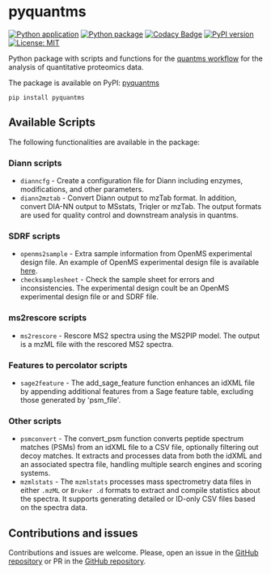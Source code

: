 # pyquantms
[![Python application](https://github.com/bigbio/pyquantms/actions/workflows/python-app.yml/badge.svg)](https://github.com/bigbio/pyquantms/actions/workflows/python-app.yml)
[![Python package](https://github.com/bigbio/pyquantms/actions/workflows/python-package.yml/badge.svg)](https://github.com/bigbio/pyquantms/actions/workflows/python-package.yml)
[![Codacy Badge](https://app.codacy.com/project/badge/Grade/ea6903630b3a4d15b674a16b8ce594a7)](https://app.codacy.com/gh/bigbio/pyquantms/dashboard?utm_source=gh&utm_medium=referral&utm_content=&utm_campaign=Badge_grade)
[![PyPI version](https://badge.fury.io/py/pyquantms.svg)](https://badge.fury.io/py/pyquantms)
[![License: MIT](https://img.shields.io/badge/License-MIT-yellow.svg)](https://opensource.org/licenses/MIT)

Python package with scripts and functions for the [quantms workflow](https://github.com/bigbio/quantms) for the analysis of quantitative proteomics data.

The package is available on PyPI: [pyquantms](https://pypi.org/project/pyquantms/)
```
pip install pyquantms
```

## Available Scripts 

The following functionalities are available in the package:

### Diann scripts

- `dianncfg` - Create a configuration file for Diann including enzymes, modifications, and other parameters.
- `diann2mztab` - Convert Diann output to mzTab format. In addition, convert DIA-NN output to MSstats, Triqler or mzTab.
    The output formats are used for quality control and downstream analysis in quantms.

### SDRF scripts

- `openms2sample` - Extra sample information from OpenMS experimental design file. An example of OpenMS experimental design file is available [here](https://github.com/bigbio/pyquantms/blob/dev/tests/test_data/BSA_design_urls.tsv).
- `checksamplesheet` - Check the sample sheet for errors and inconsistencies. The experimental design coult be an OpenMS experimental design file or and SDRF file. 

### ms2rescore scripts

- `ms2rescore` - Rescore MS2 spectra using the MS2PIP model. The output is a mzML file with the rescored MS2 spectra.

### Features to percolator scripts

- `sage2feature` - The add_sage_feature function enhances an idXML file by appending additional features from a Sage feature table, excluding those generated by 'psm_file'.

### Other scripts

- `psmconvert` - The convert_psm function converts peptide spectrum matches (PSMs) from an idXML file to a CSV file, optionally filtering out decoy matches. It extracts and processes data from both the idXML and an associated spectra file, handling multiple search engines and scoring systems.
- `mzmlstats` - The `mzmlstats` processes mass spectrometry data files in either `.mzML` or `Bruker .d` formats to extract and compile statistics about the spectra. It supports generating detailed or ID-only CSV files based on the spectra data.

## Contributions and issues

Contributions and issues are welcome. Please, open an issue in the [GitHub repository](https://github.com/bigbio/quantms) or PR in the [GitHub repository](https://github.com/bigbio/pyquantms).
